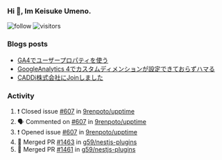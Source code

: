 ### Hi 👋, Im Keisuke Umeno.

<!--
**9renpoto/9renpoto** is a ✨ _special_ ✨ repository because its `README.md` (this file) appears on your GitHub profile.

Here are some ideas to get you started:

- 🔭 I’m currently working on ...
- 🌱 I’m currently learning ...
- 👯 I’m looking to collaborate on ...
- 🤔 I’m looking for help with ...
- 💬 Ask me about ...
- 📫 How to reach me: ...
- 😄 Pronouns: ...
- ⚡ Fun fact: ...
-->

![follow](https://img.shields.io/github/followers/9renpoto?label=Follow&style=social)
![visitors](https://komarev.com/ghpvc/?username=9renpoto&label=Profile%20views&color=0e75b6&style=flat)

### Blogs posts

<!-- BLOG-POST-LIST:START -->
- [GA4でユーザープロパティを使う](https://9renpoto.dev/2021/02/21/google-analytics-4-user-properties/)
- [GoogleAnalytics 4でカスタムディメンションが設定できておらずハマる](https://9renpoto.dev/2021/02/13/google-analytics-4/)
- [CADDi株式会社にJoinしました](https://9renpoto.dev/2020/12/05/join/)
<!-- BLOG-POST-LIST:END -->

### Activity

<!--START_SECTION:activity-->
1. ❗️ Closed issue [#607](https://github.com/9renpoto/upptime/issues/607) in [9renpoto/upptime](https://github.com/9renpoto/upptime)
2. 🗣 Commented on [#607](https://github.com/9renpoto/upptime/issues/607) in [9renpoto/upptime](https://github.com/9renpoto/upptime)
3. ❗️ Opened issue [#607](https://github.com/9renpoto/upptime/issues/607) in [9renpoto/upptime](https://github.com/9renpoto/upptime)
4. 🎉 Merged PR [#1463](https://github.com/g59/nestjs-plugins/pull/1463) in [g59/nestjs-plugins](https://github.com/g59/nestjs-plugins)
5. 🎉 Merged PR [#1461](https://github.com/g59/nestjs-plugins/pull/1461) in [g59/nestjs-plugins](https://github.com/g59/nestjs-plugins)
<!--END_SECTION:activity-->

<!--START_SECTION:waka-->
<!--END_SECTION:waka-->
